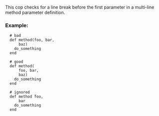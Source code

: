 This cop checks for a line break before the first parameter in a
multi-line method parameter definition.

### Example:

      # bad
      def method(foo, bar,
          baz)
        do_something
      end

      # good
      def method(
          foo, bar,
          baz)
        do_something
      end

      # ignored
      def method foo,
          bar
        do_something
      end